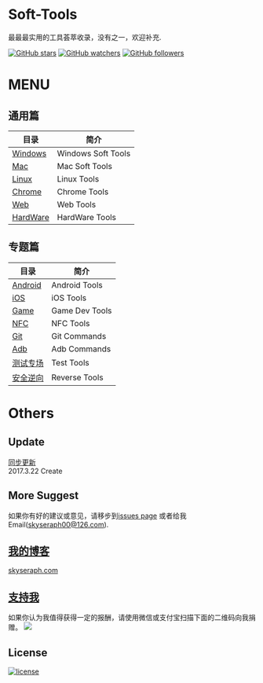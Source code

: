 # Soft-Tools
最最最实用的工具荟萃收录，没有之一，欢迎补充.

[![GitHub stars](https://img.shields.io/github/stars/skyseraph/Soft-Tools.svg?style=social&label=Star)](https://github.com/skyseraph/Soft-Tools)
[![GitHub watchers](https://img.shields.io/github/watchers/skyseraph/Soft-Tools.svg?style=social&label=Watch)](https://github.com/skyseraph/Soft-Tools)
[![GitHub followers](https://img.shields.io/github/followers/skyseraph.svg?style=social&label=Follow)](https://github.com/skyseraph/Soft-Tools) 

# MENU

## 通用篇 

|			目录					|		简介				|
|----------------------------	|-----------------------|
|	[Windows](docs/Windows.md)	|	Windows Soft Tools	|
|	[Mac](docs/Mac.md)			|	Mac Soft Tools		|
|	[Linux](docs/Linux.md)		|	Linux Tools			|
|	[Chrome](docs/Chrome.md)	|	Chrome Tools		|
|	[Web](docs/Web.md)			|	Web Tools			|
|	[HardWare](docs/HardWare.md)|	HardWare Tools		|

## 专题篇  

|				目录					|		简介			|
|----------------------------------	|--------------		|
|	[Android](docs/Android.md)		|	Android Tools	|
|	[iOS](docs/iOS.md)				|	iOS Tools		|
|	[Game](docs/Game.md)			|	Game Dev Tools	|
|	[NFC](docs/NFC.md)				|	NFC  Tools		|
|	[Git](docs/Git.md)				|	Git Commands	|
|	[Adb](docs/Adb.md)				|	Adb Commands	|
|	[测试专场](docs/Test.md)			|	Test Tools		|
|	[安全逆向](docs/Reverse.md)		|	Reverse Tools	|


# Others

## Update    

[同步更新](http://skyseraph.com/2014/08/06/Tools/IT生涯，我的常用软件清单/)   
2017.3.22 Create   

## More Suggest

如果你有好的建议或意见，请移步到[issues page](https://github.com/Soft-Tools/Doc/issues) 或者给我Email(skyseraph00@126.com).  

## [我的博客](http://www.skyseraph.com )

[skyseraph.com](http://www.skyseraph.com) 


[支持我](http://www.skyseraph.com)
-------
如果你认为我值得获得一定的报酬，请使用微信或支付宝扫描下面的二维码向我捐赠。
![](http://7xo4q8.com1.z0.glb.clouddn.com/skyseraph/2016/wx_zfb.jpg "")


License
-------

[![license](https://img.shields.io/badge/License-GPLv3-blue.svg?style=flat-square)](https://github.com/skyseraph/Soft-Tools/blob/master/LICENSE)
